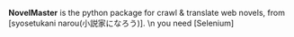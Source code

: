 **NovelMaster** is the python package for crawl & translate web novels, from [syosetukani narou(小説家になろう)]. \n
you need [Selenium]
